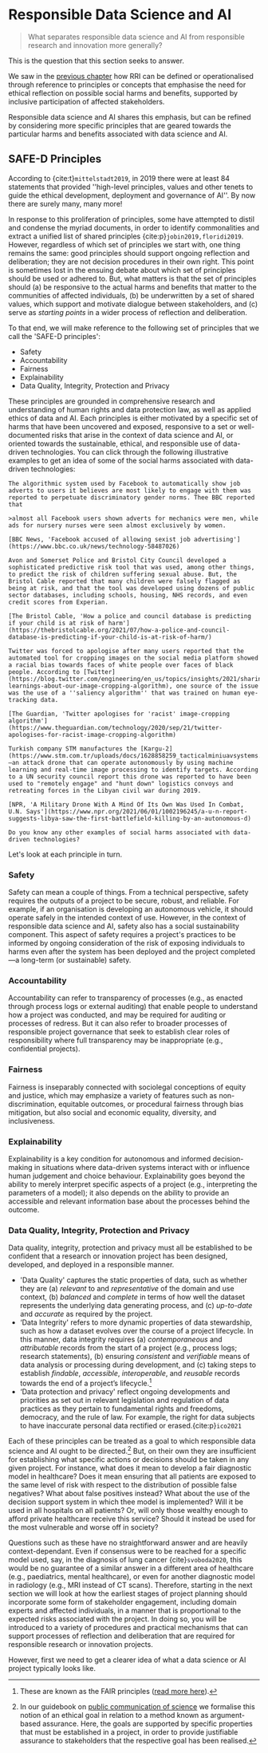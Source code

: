 # Responsible Data Science and AI

> What separates responsible data science and AI from responsible research and innovation more generally?

This is the question that this section seeks to answer.

We saw in the [previous chapter](../chapter2/index.md) how RRI can be defined or operationalised through reference to principles or concepts that emphasise the need for ethical reflection on possible social harms and benefits, supported by inclusive participation of affected stakeholders.

Responsible data science and AI shares this emphasis, but can be refined by considering more specific principles that are geared towards the particular harms and benefits associated with data science and AI.

## SAFE-D Principles

According to {cite:t}`mittelstadt2019`, in 2019 there were at least 84 statements that provided ''high-level principles, values and other tenets to guide the ethical development, deployment and governance of AI''.
By now there are surely many, many more!

In response to this proliferation of principles, some have attempted to distil and condense the myriad documents, in order to identify commonalities and extract a unified list of shared principles {cite:p}`jobin2019,floridi2019`.
However, regardless of which set of principles we start with, one thing remains the same: good principles should support ongoing reflection and deliberation; they are not decision procedures in their own right.
This point is sometimes lost in the ensuing debate about which set of principles should be used or adhered to.
But, what matters is that the set of principles should (a) be responsive to the actual harms and benefits that matter to the communities of affected individuals, (b) be underwritten by a set of shared values, which support and motivate dialogue between stakeholders, and (c) serve as *starting points* in a wider process of reflection and deliberation.

To that end, we will make reference to the following set of principles that we call the 'SAFE-D principles':

- Safety
- Accountability
- Fairness
- Explainability
- Data Quality, Integrity, Protection and Privacy

These principles are grounded in comprehensive research and understanding of human rights and data protection law, as well as applied ethics of data and AI.
Each principles is either motivated by a specific set of harms that have been uncovered and exposed, responsive to a set or well-documented risks that arise in the context of data science and AI, or oriented towards the sustainable, ethical, and responsible use of data-driven technologies.
You can click through the following illustrative examples to get an idea of some of the social harms associated with data-driven technologies:

```{tabbed} Facebook Discriminatory Job Adverts
The algorithmic system used by Facebook to automatically show job adverts to users it believes are most likely to engage with them was reported to perpetuate discriminatory gender norms. Thee BBC reported that

>almost all Facebook users shown adverts for mechanics were men, while ads for nursery nurses were seen almost exclusively by women.

[BBC News, 'Facebook accused of allowing sexist job advertising'](https://www.bbc.co.uk/news/technology-58487026)
```

```{tabbed} Predicting Risk
Avon and Somerset Police and Bristol City Council developed a sophisticated predictive risk tool that was used, among other things, to predict the risk of children suffering sexual abuse. But, the Bristol Cable reported that many children were falsely flagged as being at risk, and that the tool was developed using dozens of public sector databases, including schools, housing, NHS records, and even credit scores from Experian.

[The Bristol Cable, 'How a police and council database is predicting if your child is at risk of harm'](https://thebristolcable.org/2021/07/how-a-police-and-council-database-is-predicting-if-your-child-is-at-risk-of-harm/)
```

```{tabbed} Racist Photo Cropping Tool
Twitter was forced to apologise after many users reported that the automated tool for cropping images on the social media platform showed a racial bias towards faces of white people over faces of black people. According to [Twitter](https://blog.twitter.com/engineering/en_us/topics/insights/2021/sharing-learnings-about-our-image-cropping-algorithm), one source of the issue was the use of a ''saliency algorithm'' that was trained on human eye-tracking data.

[The Guardian, 'Twitter apologises for 'racist' image-cropping algorithm'](https://www.theguardian.com/technology/2020/sep/21/twitter-apologises-for-racist-image-cropping-algorithm)
```

```{tabbed} Lethal Autonomous Weapons
Turkish company STM manufactures the [Kargu-2](https://www.stm.com.tr/uploads/docs/1628858259_tacticalminiuavsystems.pdf?)—an attack drone that can operate autonomously by using machine learning and real-time image processing to identify targets. According to a UN security council report this drone was reported to have been used to "remotely engage" and "hunt down" logistics convoys and retreating forces in the Libyan civil war during 2019.

[NPR, 'A Military Drone With A Mind Of Its Own Was Used In Combat, U.N. Says'](https://www.npr.org/2021/06/01/1002196245/a-u-n-report-suggests-libya-saw-the-first-battlefield-killing-by-an-autonomous-d)
```

```{tabbed} Any Others?
Do you know any other examples of social harms associated with data-driven technologies?
```

Let's look at each principle in turn.

### Safety

Safety can mean a couple of things.
From a technical perspective, safety requires the outputs of a project to be secure, robust, and reliable.
For example, if an organisation is developing an autonomous vehicle, it should operate safely in the intended context of use.
However, in the context of responsible data science and AI, safety also has a social sustainability component.
This aspect of safety requires a project's practices to be informed by ongoing consideration of the risk of exposing individuals to harms even after the system has been deployed and the project completed—a long-term (or sustainable) safety.

### Accountability

Accountability can refer to transparency of processes (e.g., as enacted through process logs or external auditing) that enable people to understand how a project was conducted, and may be required for auditing or processes of redress.
But it can also refer to broader processes of responsible project governance that seek to establish clear roles of responsibility where full transparency may be inappropriate (e.g., confidential projects).

### Fairness

Fairness is inseparably connected with sociolegal conceptions of equity and justice, which may emphasize a variety of features such as non-discrimination, equitable outcomes, or procedural fairness through bias mitigation, but also social and economic equality, diversity, and inclusiveness.

### Explainability

Explainability is a key condition for autonomous and informed decision-making in situations where data-driven systems interact with or influence human judgement and choice behaviour.
Explainability goes beyond the ability to merely interpret specific aspects of a project (e.g., interpreting the parameters of a model); it also depends on the ability to provide an accessible and relevant information base about the processes behind the outcome.

### Data Quality, Integrity, Protection and Privacy

Data quality, integrity, protection and privacy must all be established to be confident that a research or innovation project has been designed, developed, and deployed in a responsible manner.

- 'Data Quality' captures the static properties of data, such as whether they are (a) *relevant* to and *representative* of the domain and use context, (b) *balanced* and *complete* in terms of how well the dataset represents the underlying data generating process, and (c) *up-to-date* and *accurate* as required by the project.
- ‘Data Integrity' refers to more dynamic properties of data stewardship, such as how a dataset evolves over the course of a project lifecycle. In this manner, data integrity requires (a) *contemporaneous* and *attributable* records from the start of a project (e.g., process logs; research statements), (b) ensuring *consistent* and *verifiable* means of data analysis or processing during development, and (c) taking steps to establish *findable*, *accessible*, *interoperable*, and *reusable* records towards the end of a project’s lifecycle.[^FAIR]
- ‘Data protection and privacy' reflect ongoing developments and priorities as set out in relevant legislation and regulation of data practices as they pertain to fundamental rights and freedoms, democracy, and the rule of law. For example, the right for data subjects to have inaccurate personal data rectified or erased.{cite:p}`ico2021`

[^FAIR]: These are known as the FAIR principles ([read more here](https://www.go-fair.org/fair-principles/)).

Each of these principles can be treated as a goal to which responsible data science and AI ought to be directed.[^pcs]
But, on their own they are insufficient for establishing what specific actions or decisions should be taken in any given project.
For instance, what does it mean to develop a fair diagnostic model in healthcare?
Does it mean ensuring that all patients are exposed to the same level of risk with respect to the distribution of possible false negatives?
What about false positives instead?
What about the use of the decision support system in which thee model is implemented?
Will it be used in all hospitals on all patients?
Or, will only those wealthy enough to afford private healthcare receive this service?
Should it instead be used for the most vulnerable and worse off in society?

[^pcs]: In our guidebook on [public communication of science](https://turing-commons.netlify.app/pvs/index.html) we formalise this notion of an ethical goal in relation to a method known as argument-based assurance. Here, the goals are supported by specific properties that must be established in a project, in order to provide justifiable assurance to stakeholders that the respective goal has been realised.

Questions such as these have no straightforward answer and are heavily context-dependant.
Even if consensus were to be reached for a specific model used, say, in the diagnosis of lung cancer {cite}`svoboda2020`, this would be no guarantee of a similar answer in a different area of healthcare (e.g., paediatrics, mental healthcare), or even for another diagnostic model in radiology (e.g., MRI instead of CT scans).
Therefore, starting in the next section we will look at how the earliest stages of project planning should incorporate some form of stakeholder engagement, including domain experts and affected individuals, in a manner that is proportional to the expected risks associated with the project.
In doing so, you will be introduced to a variety of procedures and practical mechanisms that can support processes of reflection and deliberation that are required for responsible research or innovation projects.

However, first we need to get a clearer idea of what a data science or AI project typically looks like.
